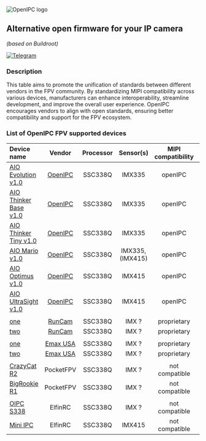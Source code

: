 ![OpenIPC logo][logo]

## Alternative open firmware for your IP camera
_(based on Buildroot)_

[![Telegram](https://openipc.org/images/telegram_button.svg)][telegram]

### Description 

This table aims to promote the unification of standards between different vendors in the FPV community. By standardizing MIPI compatibility across various devices, manufacturers can enhance interoperability, streamline development, and improve the overall user experience. OpenIPC encourages vendors to align with open standards, ensuring better compatibility and support for the FPV ecosystem.


### List of OpenIPC FPV supported devices

| Device name                   | Vendor    | Processor | Sensor(s)        | MIPI compatibility | WiFi                         |
|:------------------------------|:---------:|:---------:|:----------------:|:------------------:|:----------------------------:|
|[AIO Evolution v1.0](#)        | [OpenIPC](https://openipc.org)   | SSC338Q   | IMX335           | openIPC          | RTL8812AU                    |
|[AIO Thinker Base v1.0](#)     | [OpenIPC](https://openipc.org)   | SSC338Q   | IMX335           | openIPC          | for external USB device      |
|[AIO Thinker Tiny v1.0](#)     | [OpenIPC](https://openipc.org)   | SSC338Q   | IMX335           | openIPC          | RTL8731BU                    |
|[AIO Mario v1.0](#)            | [OpenIPC](https://openipc.org)   | SSC338Q   | IMX335, (IMX415) | openIPC          |                              |
|[AIO Optimus v1.0](#)          | [OpenIPC](https://openipc.org)   | SSC338Q   | IMX415           | openIPC          |                              |
|[AIO UltraSight v1.0](#)       | [OpenIPC](https://openipc.org)   | SSC338Q   | IMX415           | openIPC          |                              |
|                               |           |           |                  |                    |                              |
|[one](#)                       | [RunCam](https://www.runcam.com/)    | SSC338Q   | IMX ?            | proprietary        |                              |
|[two](#)                       | [RunCam](https://www.runcam.com/)    | SSC338Q   | IMX ?            | proprietary        |                              |
|                               |           |           |                  |                    |                              |
|[one](#)                       | [Emax USA](https://emax-usa.com/)  | SSC338Q   | IMX ?            | proprietary        |                              |
|[two](#)                       | [Emax USA](https://emax-usa.com/)  | SSC338Q   | IMX ?            | proprietary        |                              |
|                               |           |           |                  |                    |                              |
|[CrazyCat R2](#)               | PocketFPV | SSC338Q   | IMX ?            | not compatible     |                              |
|[BigRookie R1](#)              | PocketFPV | SSC338Q   | IMX ?            | not compatible     |                              |
|                               |           |           |                  |                    |                              |
|[OIPC S338](#)                 | ElfinRC   | SSC338Q   | IMX ?            | not compatible                  |                              |
|[Mini IPC](https://www.youtube.com/watch?v=eQ_vbyScS4c) | ElfinRC   | SSC338Q   | IMX415            | not compatible |  |   


[logo]: https://openipc.org/assets/openipc-logo-black.svg
[telegram]: https://openipc.org/our-channels
